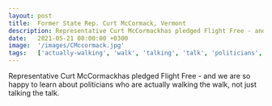 ```yaml
---
layout: post
title:  Former State Rep. Curt McCormack, Vermont
description: Representative Curt McCormackhas pledged Flight Free - and we are so happy to learn about politicians who are actually walking the walk, not just talk...
date:   2021-05-21 00:00:00 +0300
image:  '/images/CMccormack.jpg'
tags:   ['actually-walking', 'walk', 'talking', 'talk', 'politicians', 'learn', 'happy']
---
```

Representative Curt McCormackhas pledged Flight Free - and we are so happy to learn about politicians who are actually walking the walk, not just talking the talk.

